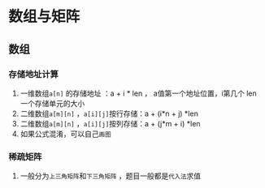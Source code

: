 # 数组与矩阵

## 数组

### 存储地址计算

1. 一维数组`a[n]` 的存储地址 ：a + i * len  ， a值第一个地址位置，i第几个 len 一个存储单元的大小
2. 二维数组`a[m][n]` ，`a[i][j]`按行存储：a + (i*n  + j) *len
3. 二维数组`a[m][n]` ，`a[i][j]`按列存储：a + (j*m  + i) *len
4. 如果公式混淆，可以自己`画图`

### 稀疏矩阵

1. 一般分为`上三角矩阵`和`下三角矩阵` ，题目一般都是`代入法`求值
